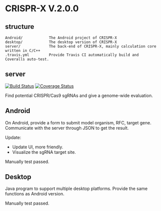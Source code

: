 # CRISPR-X V.2.0.0

## structure

	Android/ 			The Android project of CRISPR-X
	desktop/			The desktop version of CRISPR-X
	server/				The back-end of CRISPR-X, mainly calculation core written in C/C++
	.travis.yml         Provide Travis CI automatically build and Coveralls auto-test.

## server
[![Build Status](https://travis-ci.org/uestc-igem-2014/CRISPR-X.svg?branch=master)](https://travis-ci.org/uestc-igem-2014/CRISPR-X)
[![Coverage Status](https://coveralls.io/repos/uestc-igem-2014/CRISPR-X/badge.png)](https://coveralls.io/r/uestc-igem-2014/CRISPR-X)

Find potential CRISPR/Cas9 sgRNAs and give a genome-wide evaluation.

## Android

On Android, provide a form to submit model organism, RFC, target gene. Communicate with the server through JSON to get the result.

Update:
* Update UI, more friendly.
* Visualize the sgRNA target site.

Manually test passed.

## Desktop

Java program to support multiple desktop platforms. Provide the same functions as Android version.

Manually test passed.

